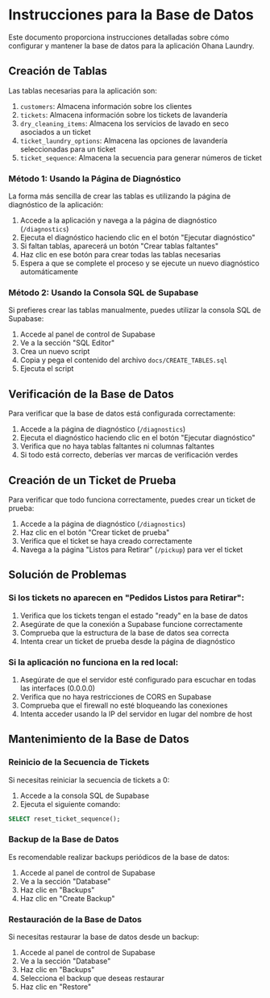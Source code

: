 # Instrucciones para la Base de Datos

Este documento proporciona instrucciones detalladas sobre cómo configurar y mantener la base de datos para la aplicación Ohana Laundry.

## Creación de Tablas

Las tablas necesarias para la aplicación son:

1. `customers`: Almacena información sobre los clientes
2. `tickets`: Almacena información sobre los tickets de lavandería
3. `dry_cleaning_items`: Almacena los servicios de lavado en seco asociados a un ticket
4. `ticket_laundry_options`: Almacena las opciones de lavandería seleccionadas para un ticket
5. `ticket_sequence`: Almacena la secuencia para generar números de ticket

### Método 1: Usando la Página de Diagnóstico

La forma más sencilla de crear las tablas es utilizando la página de diagnóstico de la aplicación:

1. Accede a la aplicación y navega a la página de diagnóstico (`/diagnostics`)
2. Ejecuta el diagnóstico haciendo clic en el botón "Ejecutar diagnóstico"
3. Si faltan tablas, aparecerá un botón "Crear tablas faltantes"
4. Haz clic en ese botón para crear todas las tablas necesarias
5. Espera a que se complete el proceso y se ejecute un nuevo diagnóstico automáticamente

### Método 2: Usando la Consola SQL de Supabase

Si prefieres crear las tablas manualmente, puedes utilizar la consola SQL de Supabase:

1. Accede al panel de control de Supabase
2. Ve a la sección "SQL Editor"
3. Crea un nuevo script
4. Copia y pega el contenido del archivo `docs/CREATE_TABLES.sql`
5. Ejecuta el script

## Verificación de la Base de Datos

Para verificar que la base de datos está configurada correctamente:

1. Accede a la página de diagnóstico (`/diagnostics`)
2. Ejecuta el diagnóstico haciendo clic en el botón "Ejecutar diagnóstico"
3. Verifica que no haya tablas faltantes ni columnas faltantes
4. Si todo está correcto, deberías ver marcas de verificación verdes

## Creación de un Ticket de Prueba

Para verificar que todo funciona correctamente, puedes crear un ticket de prueba:

1. Accede a la página de diagnóstico (`/diagnostics`)
2. Haz clic en el botón "Crear ticket de prueba"
3. Verifica que el ticket se haya creado correctamente
4. Navega a la página "Listos para Retirar" (`/pickup`) para ver el ticket

## Solución de Problemas

### Si los tickets no aparecen en "Pedidos Listos para Retirar":

1. Verifica que los tickets tengan el estado "ready" en la base de datos
2. Asegúrate de que la conexión a Supabase funcione correctamente
3. Comprueba que la estructura de la base de datos sea correcta
4. Intenta crear un ticket de prueba desde la página de diagnóstico

### Si la aplicación no funciona en la red local:

1. Asegúrate de que el servidor esté configurado para escuchar en todas las interfaces (0.0.0.0)
2. Verifica que no haya restricciones de CORS en Supabase
3. Comprueba que el firewall no esté bloqueando las conexiones
4. Intenta acceder usando la IP del servidor en lugar del nombre de host

## Mantenimiento de la Base de Datos

### Reinicio de la Secuencia de Tickets

Si necesitas reiniciar la secuencia de tickets a 0:

1. Accede a la consola SQL de Supabase
2. Ejecuta el siguiente comando:

```sql
SELECT reset_ticket_sequence();
```

### Backup de la Base de Datos

Es recomendable realizar backups periódicos de la base de datos:

1. Accede al panel de control de Supabase
2. Ve a la sección "Database"
3. Haz clic en "Backups"
4. Haz clic en "Create Backup"

### Restauración de la Base de Datos

Si necesitas restaurar la base de datos desde un backup:

1. Accede al panel de control de Supabase
2. Ve a la sección "Database"
3. Haz clic en "Backups"
4. Selecciona el backup que deseas restaurar
5. Haz clic en "Restore"
